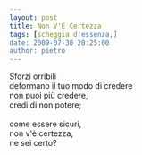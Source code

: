 ```yaml
---
layout: post
title: Non V'È Certezza
tags: [scheggia d'essenza,]
date: 2009-07-30 20:25:00
author: pietro
---
```

Sforzi orribili<br/>deformano il tuo modo di credere<br/>non puoi più credere,<br/>credi di non potere;<br/><br/>come essere sicuri,<br/>non v'è certezza,<br/>ne sei certo?
